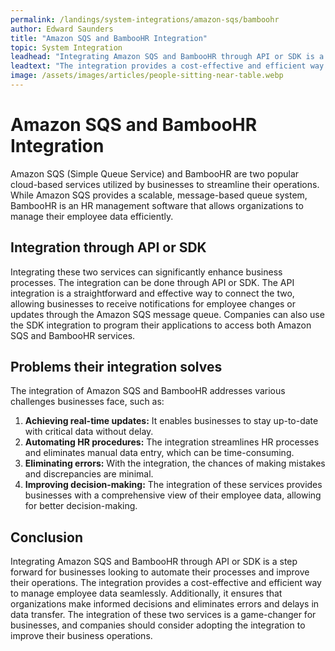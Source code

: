 ```yaml
---
permalink: /landings/system-integrations/amazon-sqs/bamboohr
author: Edward Saunders
title: "Amazon SQS and BambooHR Integration"
topic: System Integration
leadhead: "Integrating Amazon SQS and BambooHR through API or SDK is a step forward for businesses looking to automate their processes and improve their operations"
leadtext: "The integration provides a cost-effective and efficient way to manage employee data seamlessly. Additionally, it ensures that organizations make informed decisions and eliminates errors and delays in data transfer. The integration of these two services is a game-changer for businesses, and companies should consider adopting the integration to improve their business operations."
image: /assets/images/articles/people-sitting-near-table.webp
---
```

<div class="arttext">	<h1>Amazon SQS and BambooHR Integration</h1>
	<p>Amazon SQS (Simple Queue Service) and BambooHR are two popular cloud-based services utilized by businesses to streamline their operations. While Amazon SQS provides a scalable, message-based queue system, BambooHR is an HR management software that allows organizations to manage their employee data efficiently. </p>
	<h2>Integration through API or SDK</h2>
	<p>Integrating these two services can significantly enhance business processes. The integration can be done through API or SDK. The API integration is a straightforward and effective way to connect the two, allowing businesses to receive notifications for employee changes or updates through the Amazon SQS message queue. Companies can also use the SDK integration to program their applications to access both Amazon SQS and BambooHR services. </p>
	<h2>Problems their integration solves</h2>
	<p>The integration of Amazon SQS and BambooHR addresses various challenges businesses face, such as:</p>
	<ol>
		<li><strong>Achieving real-time updates:</strong> It enables businesses to stay up-to-date with critical data without delay.</li>
		<li><strong>Automating HR procedures:</strong> The integration streamlines HR processes and eliminates manual data entry, which can be time-consuming.</li>
		<li><strong>Eliminating errors:</strong> With the integration, the chances of making mistakes and discrepancies are minimal. </li>
		<li><strong>Improving decision-making:</strong> The integration of these services provides businesses with a comprehensive view of their employee data, allowing for better decision-making.</li>
	</ol>
	<h2>Conclusion</h2>
	<p>Integrating Amazon SQS and BambooHR through API or SDK is a step forward for businesses looking to automate their processes and improve their operations. The integration provides a cost-effective and efficient way to manage employee data seamlessly. Additionally, it ensures that organizations make informed decisions and eliminates errors and delays in data transfer. The integration of these two services is a game-changer for businesses, and companies should consider adopting the integration to improve their business operations. </p>
</div>